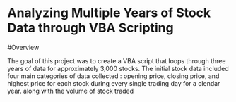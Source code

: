 # Analyzing Multiple Years of Stock Data through VBA Scripting

#Overview

The goal of this project was to create a VBA script that loops through three years of data for approximately 3,000 stocks. The initial stock data included four main categories of data collected : opening price, closing price, and highest price for each stock during every single trading day for a clendar year. along with the volume of stock traded 
